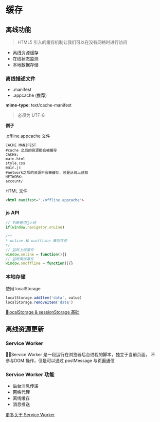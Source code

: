 # 缓存

## 离线功能

>HTML5 引入的缓存机制让我们可以在没有网络时进行访问

* 离线资源缓存
* 在线状态监测
* 本地数据存储

### 离线描述文件

 * .manifest
 * .appcache (推荐)

**mime-type**: text/cache-manifest

> 必须为 UTF-8

**例子**

.offline.appcache 文件
```
CACHE MANIFEST
#cache 之后的资源都会被缓存
CACHE:
main.html
style.css
main.js
#network之后的资源不会被缓存，总是从线上获取
NETWORK:
account/
```

HTML 文件
```html
<html manifest="./offline.appcache">
```

### js API
```js
// 判断是否上线
if(window.navigator.onLine)

/**
* online 和 onoffline 兼容性差
*/
// 监听上线事件
window.online = function(){}
// 监听离线事件
window.onoffline = function(){}
```

### 本地存储

使用 localStorage

```js
localStorage.addItem('data', value)
localStorage.removeItem('data')
```

[localStorage & sessionStorage 基础](./Basic.md#local-storage)

## 离线资源更新

### Service Worker
Service Worker 是一段运行在浏览器后台进程的脚本，独立于当前页面，
不参与DOM 操作，但是可以通过 postMessage 与页面通信

### Service Worker 功能
* 后台消息传递
* 网络代理
* 离线缓存
* 消息推送

[更多关于 Service Worker](./Basic.md#service-worker)